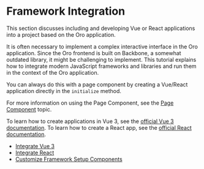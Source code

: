 <a id="dev-doc-frameworks-integration"></a>

# Framework Integration

This section discusses including and developing Vue or React applications into a project based on the Oro application.

It is often necessary to implement a complex interactive interface in the Oro application. Since the Oro frontend is built on Backbone, a somewhat outdated library, it might be challenging to implement. This tutorial explains how to integrate modern JavaScript frameworks and libraries and run them in the context of the Oro application.

You can always do this with a page component by creating a Vue/React application directly in the `initialize` method.

For more information on using the Page Component, see the [Page Component](../page-component.md#dev-doc-frontend-page-component) topic.

To learn how to create applications in Vue 3, see the <a href="https://v3.vuejs.org/guide/introduction.html" target="_blank">official Vue 3 documentation</a>.
To learn how to create a React app, see the <a href="https://reactjs.org/docs/getting-started.html" target="_blank">official React documentation</a>.

* [Integrate Vue 3](vue-integration.md)
* [Integrate React](react-integration.md)
* [Customize Framework Setup Components](customize-setup-components.md)

<!-- Frontend -->
